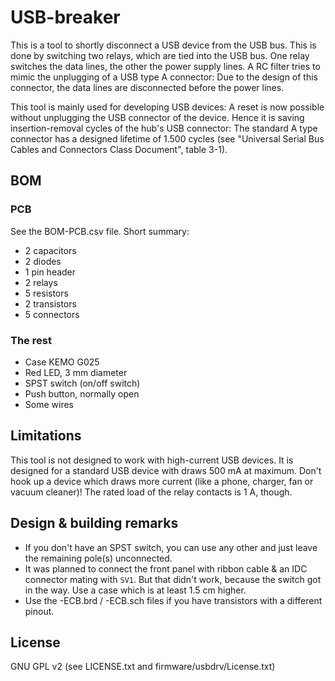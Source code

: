 # USB-breaker
This is a tool to shortly disconnect a USB device from the USB bus. This is done by switching two relays, which are tied into the USB bus. One relay switches the data lines, the other the power supply lines. A RC filter tries to mimic the unplugging of a USB type A connector: Due to the design of this connector, the data lines are disconnected before the power lines.

This tool is mainly used for developing USB devices: A reset is now possible without unplugging the USB connector of the device. Hence it is saving insertion-removal cycles of the hub's USB connector: The standard A type connector has a designed lifetime of 1.500 cycles (see "Universal Serial Bus Cables and Connectors Class Document", table 3-1).

## BOM

### PCB
See the BOM-PCB.csv file. Short summary:

* 2 capacitors
* 2 diodes
* 1 pin header
* 2 relays
* 5 resistors
* 2 transistors
* 5 connectors

### The rest
* Case KEMO G025
* Red LED, 3 mm diameter
* SPST switch (on/off switch)
* Push button, normally open
* Some wires

## Limitations
This tool is not designed to work with high-current USB devices. It is designed for a standard USB device with draws 500 mA at maximum. Don't hook up a device which draws more current (like a phone, charger, fan or vacuum cleaner)! The rated load of the relay contacts is 1 A, though.

## Design & building remarks
* If you don't have an SPST switch, you can use any other and just leave the remaining pole(s) unconnected.
* It was planned to connect the front panel with ribbon cable & an IDC connector mating with ```SV1```. But that didn't work, because the switch got in the way. Use a case which is at least 1.5 cm higher.
* Use the -ECB.brd / -ECB.sch files if you have transistors with a different pinout.

## License
GNU GPL v2 (see LICENSE.txt and firmware/usbdrv/License.txt)